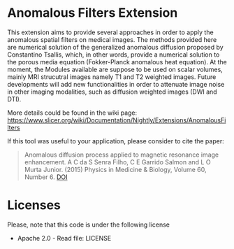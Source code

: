 # Anomalous Filters Extension

This extension aims to provide several approaches in order to apply the anomalous spatial filters on medical images. The methods provided here are numerical solution of the generalized anomalous diffusion proposed by Constantino Tsallis, which, in other words, provide a numerical solution to the porous media equation (Fokker-Planck anomalous heat equation). At the moment, the Modules available are suppose to be used on scalar volumes, mainly MRI strucutral images namely T1 and T2 weighted images. Future developments will add new functionalities in order to attenuate image noise in other imaging modalities, such as diffusion weighted images (DWI and DTI). 

More details could be found in the wiki page: https://www.slicer.org/wiki/Documentation/Nightly/Extensions/AnomalousFilters 

If this tool was useful to your application, please consider to cite the paper:

> Anomalous diffusion process applied to magnetic resonance image enhancement. A C da S Senra Filho, C E Garrido Salmon and L O Murta Junior. (2015) Physics in Medicine & Biology, Volume 60, Number 6. [DOI](https://doi.org/10.1088/0031-9155/60/6/2355) 

# Licenses

Please, note that this code is under the following license

 * Apache 2.0 - Read file: LICENSE
